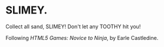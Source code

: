# SLIMEY.

Collect all sand, SLIMEY! Don't let any TOOTHY hit you!

Following *HTML5 Games: Novice to Ninja*, by Earle Castledine.

